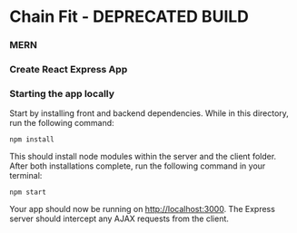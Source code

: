
# Chain Fit - DEPRECATED BUILD
### MERN 
### Create React Express App

### Starting the app locally

Start by installing front and backend dependencies. While in this directory, run the following command:

```
npm install
```
This should install node modules within the server and the client folder.
After both installations complete, run the following command in your terminal:

```
npm start
```
Your app should now be running on <http://localhost:3000>. The Express server should intercept any AJAX requests from the client.


